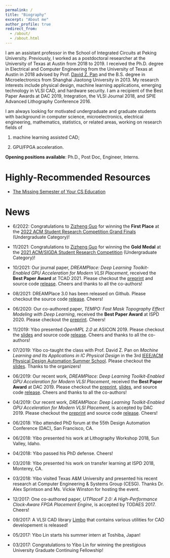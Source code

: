 ```yaml
---
permalink: /
title: "Biography"
excerpt: "About me"
author_profile: true
redirect_from: 
  - /about/
  - /about.html
---
```


I am an assistant professor in the School of Integrated Circuits at Peking University. 
Previously, I worked as a postdoctoral researcher at the University of Texas at Austin from 2018 to 2019. 
I received the Ph.D. degree in Electrical and Computer Engineering from the University of Texas at Austin in 2018 advised by Prof. [David Z. Pan](http://www.ece.utexas.edu/~dpan/) 
and the B.S. degree in Microelectronics from Shanghai Jiaotong University in 2013.
My research interests include physical design, machine learning applications, emerging technology in VLSI CAD, and hardware security. 
I am a recipient of 
the Best Paper Awards at DAC 2019, Integration, the VLSI Journal 2018, and SPIE Advanced Lithography Conference 2016. 

I am always looking for motivated undergraduate and graduate students with background in computer science, microelectronics, electrical engineering, mathematics, statistics, or related areas, working on research fields of 

1. machine learning assisted CAD; 

2. GPU/FPGA acceleration. 

**Opening positions available**: Ph.D., Post Doc, Engineer, Interns. 

Highly-Recommended Resources
======

* [The Missing Semester of Your CS Education](https://missing.csail.mit.edu/)

News
======

* 6/2022: Congratulations to [Zizheng Guo](https://guozz.cn/) for winning the **First Place** at the [2022 ACM Student Research Competition Grand Finals](https://src.acm.org/) (Undergraduate Category)! 

* 11/2021: Congratulations to [Zizheng Guo](https://guozz.cn/) for winning the **Gold Medal** at the [2021 ACM/SIGDA Student Research Competition](https://www.sigda.org/sigda-events/src/) (Undergraduate Category)! 

* 10/2021: Our journal paper, _DREAMPlace: Deep Learning Toolkit-Enabled GPU Acceleration for Modern VLSI Placement_, received the **Best Paper Award** at TCAD 2021. Please checkout the [preprint](https://limbo018.github.io/publications/papers/PLACE_TCAD2020_Lin.pdf) and source code [release](https://github.com/limbo018/DREAMPlace). Cheers and thanks to all the co-authors!

* 08/2021: DREAMPlace 3.0 has been released on Github. Please checkout the source code [release](https://github.com/limbo018/DREAMPlace). Cheers!

* 06/2020: Our co-authored paper, _TEMPO: Fast Mask Topography Effect Modeling with Deep Learning_, received the **Best Paper Award** at ISPD 2020. Please checkout the [preprint](https://limbo018.github.io/publications/papers/DFM_ISPD2020_Ye.pdf). Cheers!

* 11/2019: Yibo presented _OpenMPL 2.0_ at ASICON 2019. Please checkout the [slides](https://limbo018.github.io/publications/papers/DFM_ASICON2019_Li.slides.pdf) and source code [release](https://github.com/limbo018/OpenMPL). Cheers and thanks to all the co-authors!

* 07/2019: Yibo co-taught the class with Prof. David Z. Pan on _Machine Learning and Its Applications in IC Physical Design_ in the 3rd [IEEE/ACM Physical Design Automation Summer School](http://www.pda2019.com/). Please checkout the [slides](https://limbo018.github.io/publications/tutorials/PDSeasonableSchool_ML4PD.pdf). Thanks to the organizers!

* 06/2019: Our recent work, _DREAMPlace: Deep Learning Toolkit-Enabled GPU Acceleration for Modern VLSI Placement_, received the **Best Paper Award** at DAC 2019. Please checkout the [preprint](https://limbo018.github.io/publications/papers/PLACE_DAC2019_Lin.pdf), [slides](https://limbo018.github.io/publications/papers/PLACE_DAC2019_Lin.slides.pptx), and source code [release](https://github.com/limbo018/DREAMPlace). Cheers and thanks to all the co-authors!

* 04/2019: Our recent work, _DREAMPlace: Deep Learning Toolkit-Enabled GPU Acceleration for Modern VLSI Placement_, is accepted by DAC 2019. Please checkout the [preprint](https://limbo018.github.io/publications/papers/PLACE_DAC2019_Lin.pdf) and source code [release](https://github.com/limbo018/DREAMPlace). Cheers!

* 06/2018: Yibo attended PhD forum at the 55th Design Automation Conference (DAC), San Francisco, CA. 

* 06/2018: Yibo presented his work at Lithography Workshop 2018, Sun Valley, Idaho. 

* 04/2018: Yibo passed his PhD defense. Cheers!

* 03/2018: Yibo presented his work on transfer learning at ISPD 2018, Monterey, CA.

* 03/2018: Yibo visited Texas A&M University and presented his recent research at Computer Engineering & Systems Group (CESG). 
Thanks Dr. Alex Sprintson and Ms. Vickie Winston for hosting the event. 

* 12/2017: One co-authored paper, _UTPlaceF 2.0: A High-Performance Clock-Aware FPGA Placement Engine_, is accepted by TODAES 2017. Cheers!

* 09/2017: A VLSI CAD library [Limbo](https://github.com/limbo018/Limbo) that contains various utilities for CAD developement is released!

* 05/2017: Yibo Lin starts his summer intern at Toshiba, Japan!

* 03/2017: Congratulations to Yibo Lin for winning the prestigious University Graduate Continuing Fellowship!

